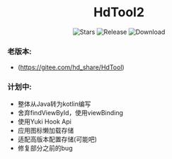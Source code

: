 <div align="center">

<h1>HdTool2</h1>

![Stars](https://img.shields.io/github/stars/Xposed-Modules-Repo/me.hd.hdtool2?label=stars)
![Release](https://img.shields.io/github/v/release/Xposed-Modules-Repo/me.hd.hdtool2?include_prereleases)
![Download](https://img.shields.io/github/downloads/Xposed-Modules-Repo/me.hd.hdtool2/total)

</div>

### 老版本:

- (https://gitee.com/hd_share/HdTool)

### 计划中:

- 整体从Java转为kotlin编写
- 舍弃findViewById，使用viewBinding
- 使用Yuki Hook Api
- 应用图标懒加载存储
- 适配高版本配置存储(可能吧)
- 修复部分之前的bug
